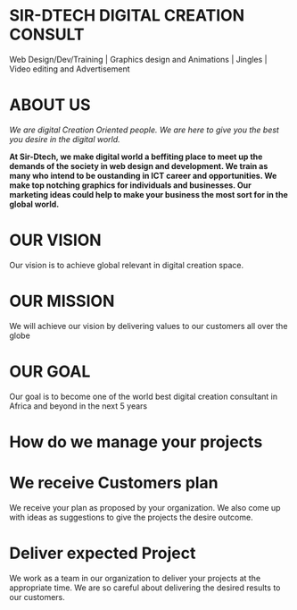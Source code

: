 # SIR-DTECH DIGITAL CREATION CONSULT 
Web Design/Dev/Training | Graphics design and Animations | Jingles | Video editing and Advertisement
# ABOUT US
*We are digital Creation Oriented people.
We are here to give you the best you desire in the digital world.*

**At Sir-Dtech, we make digital world a beffiting place to meet up the demands of the society in web design and development. We train as many who intend to be oustanding in ICT career and opportunities. We make top notching graphics for individuals and businesses. Our marketing ideas could help to make your business the most sort for in the global world.**

# OUR VISION
Our vision is to achieve global relevant in digital creation space.
# OUR MISSION 
We will achieve our vision by delivering values to our customers all over the globe
# OUR GOAL 

Our goal is to become one of the world best digital creation consultant in Africa and beyond in the next 5 years
# How do we manage your projects

# **We receive Customers plan**
We receive your plan as proposed by your organization. We also come up with ideas as suggestions to give the projects the desire outcome.

# **Deliver expected Project**
We work as a team in our organization to deliver your projects at the appropriate time. We are so careful about delivering the desired results to our customers.

